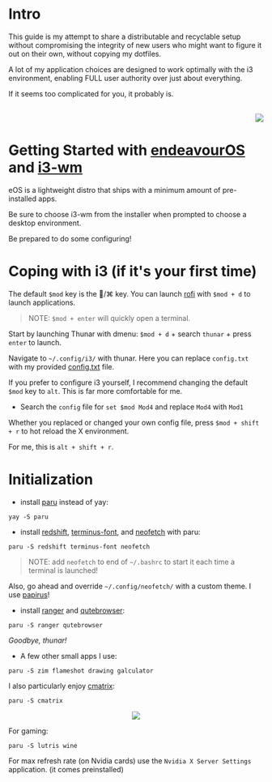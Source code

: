 # Intro

This guide is my attempt to share a distributable and recyclable setup without compromising the integrity of new users who might want to figure it out on their own, without copying my dotfiles.

A lot of my application choices are designed to work optimally with the i3 environment, enabling FULL user authority over just about everything.

If it seems too complicated for you, it probably is.

<br>
<div align="right">
 <a href="">
    <img src="https://github.com/TekkadanPlays/eOS-Dotfiles/blob/main/1706459290178581.png">
  </a>
</div>
  
# Getting Started with [endeavourOS](https://endeavouros.com/) and [i3-wm](https://i3wm.org/)

eOS is a lightweight distro that ships with a minimum amount of pre-installed apps.

Be sure to choose i3-wm from the installer when prompted to choose a desktop environment.

Be prepared to do some configuring!

# Coping with i3 (if it's your first time)

The default ```$mod``` key is the /⌘ key. You can launch [rofi](https://github.com/davatorium/rofi) with ```$mod + d``` to launch applications.

> NOTE: ```$mod + enter``` will quickly open a terminal.

Start by launching Thunar with dmenu: ```$mod + d``` + search ```thunar``` + press ```enter``` to launch.

Navigate to ```~/.config/i3/``` with thunar. Here you can replace ```config.txt``` with my provided [config.txt](https://github.com/TekkadanPlays/Getting-Started-with-eOS/blob/cd9552227b6f4c5f66b166faa395dabeb05afb11/config.txt) file.

If you prefer to configure i3 yourself, I recommend changing the default ```$mod``` key to ```alt```. This is far more comfortable for me.

- Search the ```config``` file for ```set $mod Mod4``` and replace ```Mod4``` with ```Mod1```

Whether you replaced or changed your own config file, press ```$mod + shift + r``` to hot reload the X environment. 

For me, this is ```alt + shift + r```.

# Initialization

- install [paru](https://github.com/Morganamilo/paru) instead of yay:

```
yay -S paru
```

- install [redshift](https://github.com/jonls/redshift), [terminus-font](https://files.ax86.net/terminus-ttf/), and [neofetch](https://github.com/dylanaraps/neofetch) with paru:

```
paru -S redshift terminus-font neofetch
```

> NOTE: add ```neofetch``` to end of ```~/.bashrc``` to start it each time a terminal is launched!

Also, go ahead and override ```~/.config/neofetch/``` with a custom theme. I use [papirus](https://github.com/chick2d/neofetch-themes/blob/main/normal/papirus.conf)!

- install [ranger](https://github.com/ranger/ranger) and [qutebrowser](https://qutebrowser.org/): 

```
paru -S ranger qutebrowser
```
*Goodbye, thunar!*

- A few other small apps I use: 

```
paru -S zim flameshot drawing galculator
```

I also particularly enjoy [cmatrix](https://github.com/abishekvashok/cmatrix): 

```
paru -S cmatrix
```

<div align="center">
 <a href="">
    <img src="https://github.com/abishekvashok/cmatrix/blob/master/data/img/capture_orig.gif">
  </a>
</div>

For gaming:
```
paru -S lutris wine
```

For max refresh rate (on Nvidia cards) use the ```Nvidia X Server Settings``` application. (it comes preinstalled)
